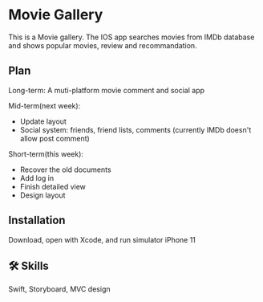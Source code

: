 
# Movie Gallery

This is a Movie gallery. The IOS app searches movies from IMDb database and shows popular movies, review and recommandation.

## Plan
Long-term: A muti-platform movie comment and social app

Mid-term(next week):
- Update layout
- Social system: friends, friend lists, comments (currently IMDb doesn't allow post comment)

Short-term(this week):
- Recover the old documents
- Add log in
- Finish detailed view
- Design layout



## Installation

Download, open with Xcode, and run simulator iPhone 11
    
## 🛠 Skills
Swift, Storyboard, MVC design

